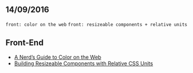 14/09/2016
----------

`front: color on the web` `front: resizeable components + relative units`

## Front-End

- [A Nerd’s Guide to Color on the Web](https://css-tricks.com/nerds-guide-color-web/amp/)
- [Building Resizeable Components with Relative CSS Units](https://css-tricks.com/building-resizeable-components-relative-css-units/amp/)
 
